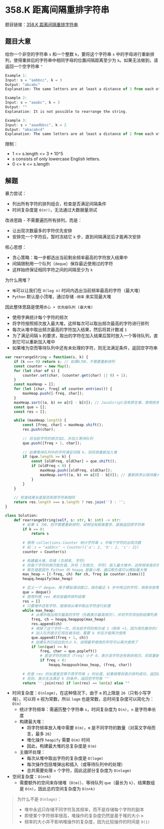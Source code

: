 # 358.K 距离间隔重排字符串

题目链接：[358.K 距离间隔重排字符串](https://leetcode.cn/problems/rearrange-string-k-distance-apart/)

## 题目大意

给你一个非空的字符串 `s` 和一个整数 `k`，要将这个字符串 `s` 中的字母进行重新排列，使得重排后的字符串中相同字母的位置间隔距离至少为 `k`。如果无法做到，请返回一个空字符串 `"`

```js
Example 1:
Input: s = "aabbcc", k = 3
Output: "abcabc"
Explanation: The same letters are at least a distance of 3 from each other.

Example 2:
Input: s = "aaabc", k = 3
Output: ""
Explanation: It is not possible to rearrange the string.

Example 3:
Input: s = "aaadbbcc", k = 2
Output: "abacabcd"
Explanation: The same letters are at least a distance of 2 from each other.
```

限制：
- 1 <= s.length <= 3 * 10^5
- s consists of only lowercase English letters.
- 0 <= k <= s.length

## 解题

暴力尝试：
- 列出所有字符的排列组合，检查是否满足间隔条件
- 时间复杂度是 `O(n!)`，无法通过大数据量测试

改进思路 - 不需要遍历所有排列，而是：
- 让出现次数最多的字符优先安排
- 安排完一个字符后，暂时冻结它 `k` 步，直到间隔满足后才能再次安排

核心思想：
- 贪心策略：每一步都选出当前剩余频率最高的字符放入结果中
- 间隔限制用一个队列（`deque`）保存最近使用过的字符
- 这样始终保证相同字符之间的间隔至少为 `k`

为什么用堆？
- `堆`可以让我们在 `O(log n)` 时间内选出当前频率最高的字符（最大堆）
- `Python` 默认是小顶堆，通过存储 `-频率` 来实现最大堆

因此整体思路是使用`贪心 + 优先级队列 (最大堆) `
- 使用字典统计每个字符的频次
- 将字符按照频次放入最大堆，这样每次可以取出频次最高的字符进行排列
- 每次从堆中取出频次最高的字符加入结果，然后将其计数减 `1`
- 为了满足间隔 `k` 的要求，取出的字符在加入结果后暂时放入一个等待队列，直到它可以重新加入堆中
- 如果堆为空而等待队列中还有未处理的字符，则无法满足条件，返回空字符串

```js
var rearrangeString = function(s, k) {
    if (k === 0) return s; // 如果k为0，不需要重新排列
    const counter = new Map();
    for (let char of s) {
        counter.set(char, (counter.get(char) || 0) + 1);
    }
    const maxHeap = [];
    for (let [char, freq] of counter.entries()) {
        maxHeap.push([-freq, char]);
    }
    maxHeap.sort((a, b) => a[0] - b[0]); // JavaScript没有原生堆，使用排序模拟堆
    const que = [];
    const res = [];

    while (maxHeap.length) {
        const [freq, char] = maxHeap.shift();
        res.push(char);
        
        // 将当前字符的频次加1，并加入等待队列
        que.push([freq + 1, char]);
        
        // 如果等待队列中的字符满足间隔 k，则将其重新加入堆
        if (que.length >= k) {
            const [oldFreq, oldChar] = que.shift();
            if (oldFreq < 0) {
                maxHeap.push([oldFreq, oldChar]);
                maxHeap.sort((a, b) => a[0] - b[0]); // 重新排序以保持最大堆
            }
        }
    }
    
    // 检查结果长度是否和原字符串相同
    return res.length === s.length ? res.join('') : '';
}
```
```python
class Solution:
    def rearrangeString(self, s: str, k: int) -> str:
        # 如果 k 为0，则不需要重新排列，说明没有距离要求，直接返回原字符串
        if k == 0:
            return s
        
        # 使用 collections.Counter 统计字符串 s 中每个字符的出现次数
        # 如：s = "aabbcc" → Counter({'a': 2, 'b': 2, 'c': 2})
        counter = Counter(s)

        # 构建最大堆，存储 (负频率, 字符)
        # 将每个字符的频次取负值，并将 (负频次, 字符) 放入最大堆中，这样频率高的字符会优先被弹出
        # 取负值是因为 Python 的 heapq 是最小堆，通过取负值可以模拟最大堆
        max_heap = [(-freq, ch) for ch, freq in counter.items()]
        heapq.heapify(max_heap)

        # 定义一个 deque，用于模拟滑动窗口，保存最近 k 步中用过的字符，用来存放等待重新加入堆的字符
        que = deque()
        # 使用列表 res 来存放最终排列结果
        res = []
        # 只要堆中还有字符，就继续从堆中取出字符进行处理
        while max_heap:
            # 从堆中取出频次最高的字符（负数表示最高频次），并将字符添加到结果列表 res 中
            freq, ch = heapq.heappop(max_heap)
            res.append(ch)
            # 用掉了这个字符一次，将当前字符的频次减 1（频率 +1，因为用负数存的）后加入等待队列 que，以便在等待 k 个间隔后可以重新使用这个字符
            # 加入队列表示它现在被冻结，需要 k 步后才能再次使用
            que.append((freq + 1, ch))
            # 如果队列已经达到大小 k，说明最早使用的字符可以再次使用了
            if len(que) >= k:
                freq, char = que.popleft()
                # 若该字符的频次（freq）小于 0，表示该字符还有剩余频次，将其重新加入堆中
                if freq < 0:
                    heapq.heappush(max_heap, (freq, char))
        
        # 检查 res 的长度是否等于原字符串 s 的长度，如果相等则表示排列成功，返回结果
        # 否则，表示无法满足 k 的条件，返回空字符串 ""
        return ''.join(res) if len(res) == len(s) else ""
```

- 时间复杂度：`O(nlogm)`，在这种情况下，由于 `m` 的上限是 `26`（只有小写字母），可以将 `m` 视为常数，所以 `logm` 也是常数，总时间复杂度可以简化为：`O(n)`
  - 统计字符频率：需遍历整个字符串 `s`，时间复杂度为 `O(n)`，`n` 是字符串长度
  - 构建最大堆：
    - 将字符频率放入堆中需要 `O(m)`，`m` 是不同字符的数量（对英文字母而言，最多 `26`）
    - 堆化操作 `heapify` 需要 `O(m)` 时间
    - 因此，构建最大堆的总复杂度是 `O(m)`
  - 主循环处理：
    - 每次从堆中取出字符的复杂度是 `O(logm)`
    - 每次操作包括堆弹出和插入（或等待队列中的处理）
    - 总共需要处理 `n` 个字符，因此这部分复杂度为 `O(nlogm)`
- 空间复杂度：`O(n+k)`
  - 需要额外的空间来存储堆（`O(m)`）、等待队列 `que`（最长为 `k`）、结果数组是 `O(n)`，因此总的空间复杂度为 `O(n+k)`

> 为什么不是 `O(nlogn)`：
> - 堆中永远只存储不同字符及其频率，而不是存储每个字符的副本
> - 即使某个字符频率很高，堆操作的复杂度仍然是基于堆的大小 `m`
> - 频率的大小并不影响堆操作的复杂度，因为比较操作的时间是 `O(1)`